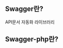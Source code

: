 ## Swagger란?
API문서 자동화 라이브러리

## Swagger-php란?

<!--stackedit_data:
eyJoaXN0b3J5IjpbMTk4NTY4NDYwNCwtMTExMTY4MDU3MF19
-->